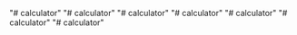 "# calculator" 
"# calculator" 
"# calculator" 
"# calculator" 
"# calculator" 
"# calculator" 
"# calculator" 
